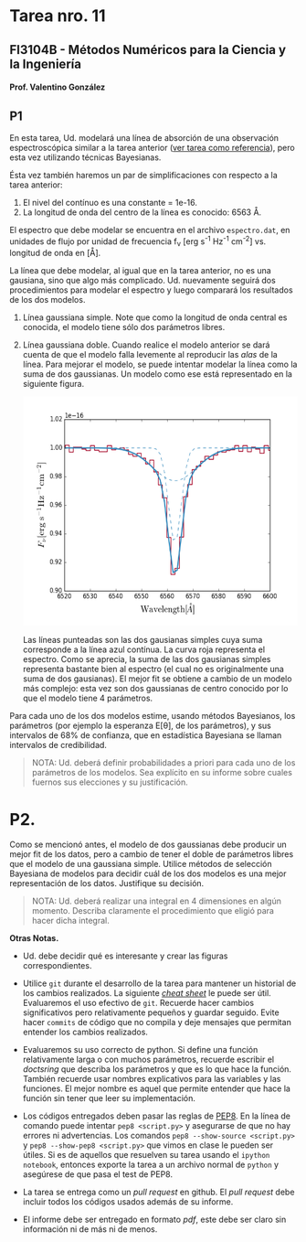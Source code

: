 # Tarea nro. 11
## FI3104B - Métodos Numéricos para la Ciencia y la Ingeniería
#### Prof. Valentino González

## P1

En esta tarea, Ud. modelará una línea de absorción de una observación
espectroscópica similar a la tarea anterior ([ver tarea como
referencia](https://github.com/uchileFI3104B-2015B/10Tarea)), pero esta vez
utilizando técnicas Bayesianas.

Ésta vez también haremos un par de simplificaciones con respecto a la tarea
anterior:

1. El nivel del contínuo es una constante = 1e-16.
1. La longitud de onda del centro de la línea es conocido: 6563 &#x212B;.

El espectro que debe modelar se encuentra en el archivo `espectro.dat`, en
unidades de flujo por unidad de frecuencia f<sub>&nu;</sub> [erg s<sup>-1</sup>
Hz<sup>-1</sup> cm<sup>-2</sup>] vs. longitud de onda en [&#x212B;].

La línea que debe modelar, al igual que en la tarea anterior, no es una
gausiana, sino que algo más complicado. Ud. nuevamente seguirá dos
procedimientos para modelar el espectro y luego comparará los resultados de los
dos modelos.

1. Línea gaussiana simple. Note que como la longitud de onda central es
   conocida, el modelo tiene sólo dos parámetros libres.
1. Línea gaussiana doble. Cuando realice el modelo anterior se dará cuenta de
   que el modelo falla levemente al reproducir las *alas* de la línea. Para
   mejorar el modelo, se puede intentar modelar la línea como la suma de dos
   gaussianas. Un modelo como ese está representado en la siguiente figura.

   <img src="spectrum.png" height="400px"/>
   

   Las líneas punteadas son las dos gausianas simples cuya suma corresponde a la
   línea azul contínua. La curva roja representa el espectro. Como se aprecia,
   la suma de las dos gausianas simples representa bastante bien al espectro (el
   cual no es originalmente una suma de dos gausianas). El mejor fit se obtiene
   a cambio de un modelo más complejo: esta vez son dos gaussianas de centro
   conocido por lo que el modelo tiene 4 parámetros.

Para cada uno de los dos modelos estime, usando métodos Bayesianos, los
parámetros (por ejemplo la esperanza E[&theta;], de los parámetros), y sus
intervalos de 68% de confianza, que en estadística Bayesiana se llaman
intervalos de credibilidad. 

> NOTA: Ud. deberá definir probabilidades a priori para cada uno de los
> parámetros de los modelos. Sea explícito en su informe sobre cuales fuernos
> sus elecciones y su justificación.

# P2. 

Como se mencionó antes, el modelo de dos gaussianas debe producir un mejor fit
de los datos, pero a cambio de tener el doble de parámetros libres que el modelo
de una gaussiana simple. Utilice métodos de selección Bayesiana de modelos para
decidir cuál de los dos modelos es una mejor representación de los datos.
Justifique su decisión.

> NOTA: Ud. deberá realizar una integral en 4 dimensiones en algún momento.
> Describa claramente el procedimiento que eligió para hacer dicha integral.


__Otras Notas.__

- Ud. debe decidir qué es interesante y crear las figuras correspondientes.

- Utilice `git` durante el desarrollo de la tarea para mantener un historial de
  los cambios realizados. La siguiente [*cheat
  sheet*](https://education.github.com/git-cheat-sheet-education.pdf) le puede
  ser útil. Evaluaremos el uso efectivo de `git`. Recuerde hacer cambios
  significativos pero relativamente pequeños y guardar seguido.  Evite hacer
  `commits` de código que no compila y deje mensajes que permitan entender los
  cambios realizados.

- Evaluaremos su uso correcto de python. Si define una función relativamente
  larga o con muchos parámetros, recuerde escribir el *doctsring* que describa
  los parámetros y que es lo que hace la función.  También recuerde usar nombres
  explicativos para las variables y las funciones.  El mejor nombre es aquel que
  permite entender que hace la función sin tener que leer su implementación.

- Los códigos entregados deben pasar las reglas de
  [PEP8](https://www.python.org/dev/peps/pep-0008/). En la línea de comando
  puede intentar `pep8 <script.py>` y asegurarse de que no hay errores ni
  advertencias. Los comandos `pep8 --show-source <script.py>` y `pep8
  --show-pep8 <script.py>` que vimos en clase le pueden ser útiles. Si es de
  aquellos que resuelven su tarea usando el `ipython notebook`, entonces exporte
  la tarea a un archivo normal de `python` y asegúrese de que pasa el test de
  PEP8.

- La tarea se entrega como un *pull request* en github. El *pull request* debe
  incluir todos los códigos usados además de su informe.

- El informe debe ser entregado en formato *pdf*, este debe ser claro sin
  información ni de más ni de menos.
